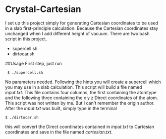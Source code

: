 # Crystal-Cartesian
I set up this project simply for generating Cartesian coordinates to be used in a slab first-principle calculation. Because the Cartesian coordinates stay unchanged when I add different height of vacuum. There are two bash script in this project.
- supercell.sh
- dirtocar.sh  


##Usage
First step, just run
```shell
 $ ./supercell.sh
 ```
No parameters needed. Following the hints you will create a supercell which you may use in a slab calculation. This script will build a file named _input.txt_. This file contains four columns, the first containing the atomtype and the following three containing the x y z Direct coordinates of the atom. This script was not written by me. But I can't remember the origin author.  
After the _input.txt_ was built, simply type in the terminal
```shell
$ ./dirtocar.sh
```
this will convert the Direct coordinates contained in _input.txt_ to Cartesian coordinates and save in the file named _cartesian.txt_.
